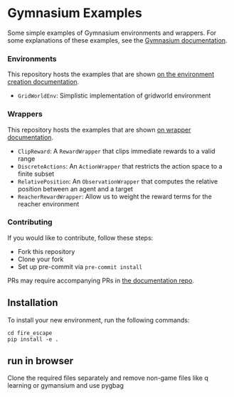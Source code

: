 # Gymnasium Examples

Some simple examples of Gymnasium environments and wrappers.
For some explanations of these examples, see the [Gymnasium documentation](https://gymnasium.farama.org).

### Environments

This repository hosts the examples that are shown [on the environment creation documentation](https://gymnasium.farama.org/tutorials/gymnasium_basics/environment_creation/).

- `GridWorldEnv`: Simplistic implementation of gridworld environment

### Wrappers

This repository hosts the examples that are shown [on wrapper documentation](https://gymnasium.farama.org/api/wrappers/).

- `ClipReward`: A `RewardWrapper` that clips immediate rewards to a valid range
- `DiscreteActions`: An `ActionWrapper` that restricts the action space to a finite subset
- `RelativePosition`: An `ObservationWrapper` that computes the relative position between an agent and a target
- `ReacherRewardWrapper`: Allow us to weight the reward terms for the reacher environment

### Contributing

If you would like to contribute, follow these steps:

- Fork this repository
- Clone your fork
- Set up pre-commit via `pre-commit install`

PRs may require accompanying PRs in [the documentation repo](https://github.com/Farama-Foundation/Gymnasium/tree/main/docs).

## Installation

To install your new environment, run the following commands:

```{shell}
cd fire_escape
pip install -e .
```

## run in browser

Clone the required files separately and remove non-game files like q learning or gymansium and use pygbag
